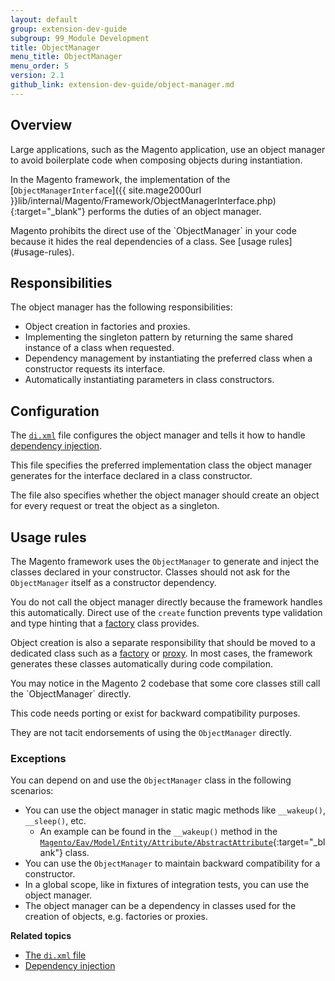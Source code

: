 ```yaml
---
layout: default
group: extension-dev-guide
subgroup: 99_Module Development
title: ObjectManager
menu_title: ObjectManager
menu_order: 5
version: 2.1
github_link: extension-dev-guide/object-manager.md
---
```

## Overview

Large applications, such as the Magento application, use an object manager to avoid boilerplate code when composing objects during instantiation.

In the Magento framework, the implementation of the [`ObjectManagerInterface`]({{ site.mage2000url }}lib/internal/Magento/Framework/ObjectManagerInterface.php){:target="_blank"} performs the duties of an object manager.

<div class="bs-callout bs-callout-warning" markdown="1">
Magento prohibits the direct use of the `ObjectManager` in your code because it hides the real dependencies of a class.
See [usage rules](#usage-rules).
</div>

## Responsibilities

The object manager has the following responsibilities:

* Object creation in factories and proxies.
* Implementing the singleton pattern by returning the same shared instance of a class when requested.
* Dependency management by instantiating the preferred class when a constructor requests its interface.
* Automatically instantiating parameters in class constructors.

## Configuration

The [`di.xml`]({{page.baseurl}}extension-dev-guide/build/di-xml-file.html) file configures the object manager and tells it how to handle [dependency injection]({{page.baseurl}}extension-dev-guide/depend-inj.html).

This file specifies the preferred implementation class the object manager generates for the interface declared in a class constructor.

The file also specifies whether the object manager should create an object for every request or treat the object as a singleton.

## Usage rules

The Magento framework uses the `ObjectManager` to generate and inject the classes declared in your constructor.
Classes should not ask for the `ObjectManager` itself as a constructor dependency.

You do not call the object manager directly because the framework handles this automatically.
Direct use of the `create` function prevents type validation and type hinting that a [factory]({{page.baseurl}}extension-dev-guide/factories.html) class provides.

Object creation is also a separate responsibility that should be moved to a dedicated class such as a [factory]({{page.baseurl}}extension-dev-guide/factories.html) or [proxy]({{page.baseurl}}extension-dev-guide/proxies.html).
In most cases, the framework generates these classes automatically during code compilation.

<div class="bs-callout bs-callout-warning" markdown="1">
You may notice in the Magento 2 codebase that some core classes still call the `ObjectManager` directly.

This code needs porting or exist for backward compatibility purposes.

They are not tacit endorsements of using the `ObjectManager` directly.
</div>

### Exceptions

You can depend on and use the `ObjectManager` class in the following scenarios:

* You can use the object manager in static magic methods like `__wakeup()`, `__sleep()`, etc.
  * An example can be found in the `__wakeup()` method in the [`Magento/Eav/Model/Entity/Attribute/AbstractAttribute`]({{site.mage2000url}}app/code/Magento/Eav/Model/Entity/Attribute/AbstractAttribute.php){:target="_blank"} class.
* You can use the `ObjectManager` to maintain backward compatibility for a constructor.
* In a global scope, like in fixtures of integration tests, you can use the object manager.
* The object manager can be a dependency in classes used for the creation of objects, e.g. factories or proxies.

**Related topics**

*	[The `di.xml` file]({{page.baseurl}}extension-dev-guide/build/di-xml-file.html)
* [Dependency injection]({{page.baseurl}}extension-dev-guide/depend-inj.html)
